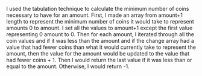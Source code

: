 I used the tabulation technique to calculate the minimum number of coins necessary to have for an amount. First, I made an array from amount+1 length to represent the minimum number of coins it would take to represent amounts 0 to amount. I set all the values to amount+1 except the first value representing 0 amount to 0. Then for each amount, I iterated through all the coin values and if it was less than the amount and if the change array had a value that had fewer coins than what it would currently take to represent the amount, then the value for the amount would be updated to the value that had fewer coins + 1. Then I would return the last value if it was less than or equal to the amount. Otherwise, I would return -1.
